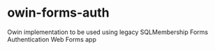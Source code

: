 # owin-forms-auth
Owin implementation to be used using legacy SQLMembership Forms Authentication Web Forms app
